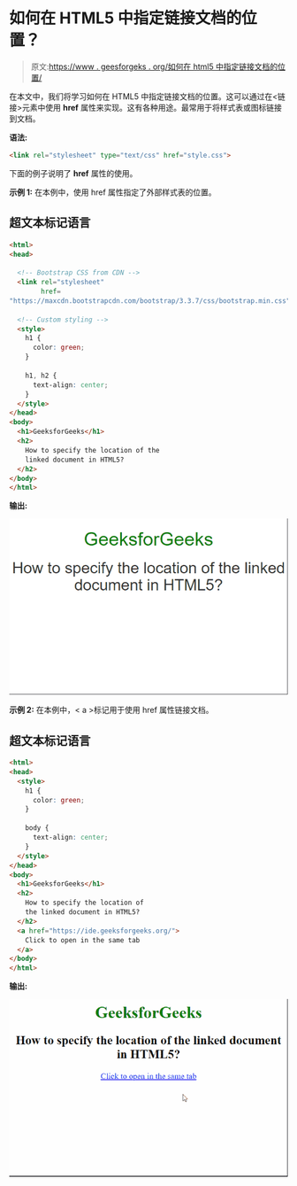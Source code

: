 # 如何在 HTML5 中指定链接文档的位置？

> 原文:[https://www . geesforgeks . org/如何在 html5 中指定链接文档的位置/](https://www.geeksforgeeks.org/how-to-specify-the-location-of-the-linked-document-in-html5/)

在本文中，我们将学习如何在 HTML5 中指定链接文档的位置。这可以通过在<链接>元素中使用 **href** 属性来实现。这有各种用途。最常用于将样式表或图标链接到文档。

**语法:**

```html
<link rel="stylesheet" type="text/css" href="style.css">
```

下面的例子说明了 **href** 属性的使用。

**示例 1:** 在本例中，使用 href 属性指定了外部样式表的位置。

## 超文本标记语言

```html
<html>
<head>

  <!-- Bootstrap CSS from CDN -->
  <link rel="stylesheet"
        href=
"https://maxcdn.bootstrapcdn.com/bootstrap/3.3.7/css/bootstrap.min.css">

  <!-- Custom styling -->
  <style>
    h1 {
      color: green;
    }

    h1, h2 {
      text-align: center;
    }
  </style>
</head>
<body>
  <h1>GeeksforGeeks</h1>
  <h2>
    How to specify the location of the
    linked document in HTML5?
  </h2>
</body>
</html>
```

**输出:**

![](img/16f2adf138a7780d26be22909a18770b.png)

**示例 2:** 在本例中，< a >标记用于使用 href 属性链接文档。

## 超文本标记语言

```html
<html>
<head>
  <style>
    h1 {
      color: green;
    }

    body {
      text-align: center;
    }
  </style>
</head>
<body>
  <h1>GeeksforGeeks</h1>
  <h2>
    How to specify the location of
    the linked document in HTML5?
  </h2>
  <a href="https://ide.geeksforgeeks.org/">
    Click to open in the same tab
  </a>
</body>
</html>
```

**输出:**

![](img/59b26e093aa2d261c9d06af8c1cf7504.png)